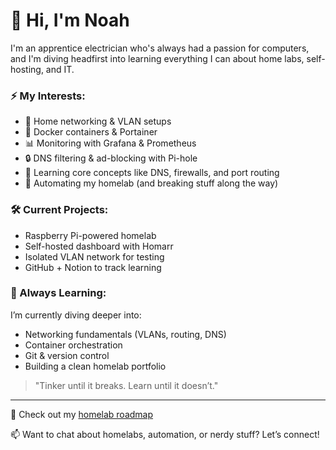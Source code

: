 # 👋 Hi, I'm Noah

I'm an apprentice electrician who's always had a passion for computers, and I'm diving headfirst into learning everything I can about home labs, self-hosting, and IT.

### ⚡ My Interests:
- 🔌 Home networking & VLAN setups
- 🐳 Docker containers & Portainer
- 📊 Monitoring with Grafana & Prometheus
- 🔒 DNS filtering & ad-blocking with Pi-hole
- 🧠 Learning core concepts like DNS, firewalls, and port routing
- 🤖 Automating my homelab (and breaking stuff along the way)

### 🛠️ Current Projects:
- Raspberry Pi-powered homelab
- Self-hosted dashboard with Homarr
- Isolated VLAN network for testing
- GitHub + Notion to track learning

### 🚀 Always Learning:
I’m currently diving deeper into:
- Networking fundamentals (VLANs, routing, DNS)
- Container orchestration
- Git & version control
- Building a clean homelab portfolio

> "Tinker until it breaks. Learn until it doesn’t."

---

🔗 Check out my [homelab roadmap](https://github.com/YOUR_USERNAME/homelab-roadmap)

📫 Want to chat about homelabs, automation, or nerdy stuff? Let’s connect!
